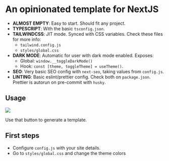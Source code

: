 # An opinionated template for NextJS

- **ALMOST EMPTY**: Easy to start. Should fit any project.
- **TYPESCRIPT**: With the basic `tsconfig.json`.
- **TAILWINDCSS**: JIT mode. Synced with CSS variables. Check these files for more info:
  - `tailwind.config.js`
  - `styles/global.css`
- **DARK MODE**: Automatic for user with dark mode enabled. Exposes:
  - Global: `window.__toggleDarkMode()`
  - Hook: `const [theme, toggleTheme] = useTheme()`.
- **SEO**: Very basic SEO config with `next-seo`, taking values from `config.js`.
- **LINTING**: Basic eslint/prettier config. Check both on `package.json`. Prettier is autorun on pre-commit with `husky`.

## Usage

<a href="https://github.com/pablopunk/next-starter/generate">
  <img src="https://img.shields.io/badge/use%20this-template-blue?logo=github">
</a>

Use that button to generate a template.

## First steps

- Configure `config.js` with your site details.
- Go to `styles/global.css` and change the theme colors
